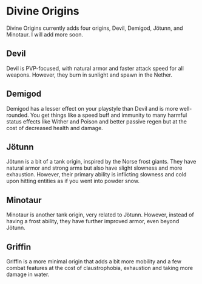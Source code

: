 # Divine Origins

Divine Origins currently adds four origins, Devil, Demigod, Jötunn, and Minotaur. I will add more soon.

## Devil

Devil is PVP-focused, with natural armor and faster attack speed for all weapons. However, they burn in sunlight and spawn in the Nether.

## Demigod

Demigod has a lesser effect on your playstyle than Devil and is more well-rounded. You get things like a speed buff and immunity to many harmful status effects like Wither and Poison and better passive regen but at the cost of decreased health and damage.

## Jötunn

Jötunn is a bit of a tank origin, inspired by the Norse frost giants. They have natural armor and strong arms but also have slight slowness and more exhaustion. However, their primary ability is inflicting slowness and cold upon hitting entities as if you went into powder snow.

## Minotaur

Minotaur is another tank origin, very related to Jötunn. However, instead of having a frost ability, they have further improved armor, even beyond Jötunn.

## Griffin

Griffin is a more minimal origin that adds a bit more mobility and a few combat features at the cost of claustrophobia, exhaustion and taking more damage in water.
